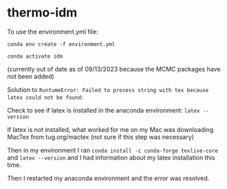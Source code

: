 # thermo-idm

To use the environment.yml file: 

`conda env create -f environment.yml` 

`conda activate idm` 

(currently out of date as of 09/13/2023 because the MCMC packages have not been added)

Solution to `RuntumeError: Failed to process string with tex because latex could not be found`:

Check to see if latex is installed in the anaconda environment: `latex --version`

If latex is not installed, what worked for me on my Mac was downloading MacTex from tug.org/mactex (not sure if this step was necessary)

Then in my environment I ran `conda install -c conda-forge texlive-core` and `latex --version` and I had information about my latex installation this time.

Then I restarted my anaconda environment and the error was resolved.
